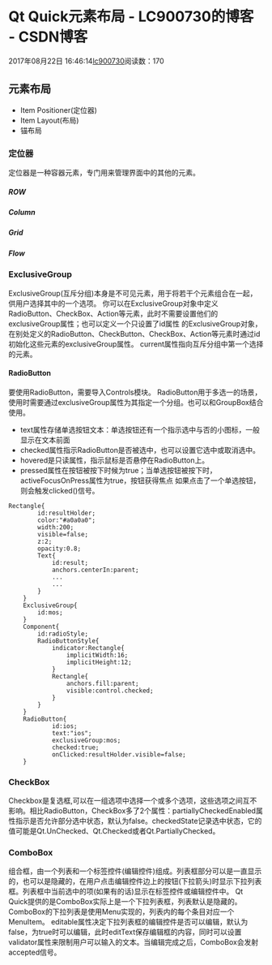 # Qt Quick元素布局 - LC900730的博客 - CSDN博客
2017年08月22日 16:46:14[lc900730](https://me.csdn.net/LC900730)阅读数：170
## 元素布局
- Item Positioner(定位器)
- Item Layout(布局)
- 锚布局
### 定位器
定位器是一种容器元素，专门用来管理界面中的其他的元素。
##### ROW
##### Column
##### Grid
##### Flow
### ExclusiveGroup
ExclusiveGroup(互斥分组)本身是不可见元素，用于将若干个元素组合在一起，供用户选择其中的一个选项。 
你可以在ExclusiveGroup对象中定义RadioButton、CheckBox、Action等元素，此时不需要设置他们的 exclusiveGroup属性；也可以定义一个只设置了id属性 的ExclusiveGroup对象，在别处定义的RadioButton、CheckButton、CheckBox、Action等元素时通过id初始化这些元素的exclusiveGroup属性。 
current属性指向互斥分组中第一个选择的元素。
#### RadioButton
要使用RadioButton，需要导入Controls模块。 
RadioButton用于多选一的场景，使用时需要通过exclusiveGroup属性为其指定一个分组。也可以和GroupBox结合使用。 
- text属性存储单选按钮文本：单选按钮还有一个指示选中与否的小图标，一般显示在文本前面
- checked属性指示RadioButton是否被选中，也可以设置它选中或取消选中。
- hovered是只读属性，指示鼠标是否悬停在RadioButton上。
- pressed属性在按钮被按下时候为true；当单选按钮被按下时，activeFocusOnPress属性为true，按钮获得焦点
如果点击了一个单选按钮，则会触发clicked()信号。
```
Rectangle{
        id:resultHolder;
        color:"#a0a0a0";
        width:200;
        visible=false;
        z:2;
        opacity:0.8;
        Text{
            id:result;
            anchors.centerIn:parent;
            ...
            ...
        }
    }
    ExclusiveGroup{
        id:mos;
    }
    Component{
        id:radioStyle;
        RadioButtonStyle{
            indicator:Rectangle{
                implicitWidth:16;
                implicitHeight:12;
            }
            Rectangle{
                anchors.fill:parent;
                visible:control.checked;
            }
        }
    }
    RadioButton{
            id:ios;
            text:"ios";
            exclusiveGroup:mos;
            checked:true;
            onClicked:resultHolder.visible=false;
    }
```
### CheckBox
Checkbox是复选框,可以在一组选项中选择一个或多个选项，这些选项之间互不影响。相比RadioButton，CheckBox多了2个属性：partiallyCheckedEnabled属性指示是否允许部分选中状态，默认为false。checkedState记录选中状态，它的值可能是Qt.UnChecked、Qt.Checked或者Qt.PartiallyChecked。
### ComboBox
组合框，由一个列表和一个标签控件(编辑控件)组成。列表框部分可以是一直显示的，也可以是隐藏的，在用户点击编辑控件边上的按钮(下拉箭头)时显示下拉列表框。列表框中当前选中的项(如果有的话)显示在标签控件或编辑控件中。 
Qt Quick提供的是ComboBox实际上是一个下拉列表框，列表默认是隐藏的。 
ComboBox的下拉列表是使用Menu实现的，列表内的每个条目对应一个MenuItem。 
editable属性决定下拉列表框的编辑控件是否可以编辑，默认为false，为true时可以编辑，此时editText保存编辑框的内容，同时可以设置validator属性来限制用户可以输入的文本。当编辑完成之后，ComboBox会发射accepted信号。
